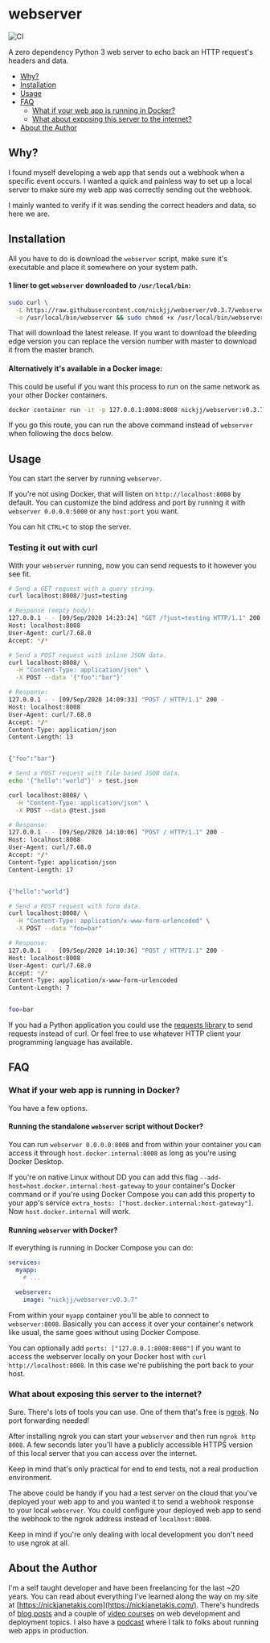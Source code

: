 # webserver

![CI](https://github.com/nickjj/webserver/actions/workflows/ci.yml/badge.svg?branch=master)

A zero dependency Python 3 web server to echo back an HTTP request's headers
and data.

- [Why?](#why)
- [Installation](#installation)
- [Usage](#usage)
- [FAQ](#faq)
  - [What if your web app is running in Docker?](#what-if-your-web-app-is-running-in-docker)
  - [What about exposing this server to the internet?](#what-about-exposing-this-server-to-the-internet)
- [About the Author](#about-the-author)

## Why?

I found myself developing a web app that sends out a webhook when a specific
event occurs. I wanted a quick and painless way to set up a local server to
make sure my web app was correctly sending out the webhook.

I mainly wanted to verify if it was sending the correct headers and data, so
here we are.

## Installation

All you have to do is download the `webserver` script, make sure it's executable
and place it somewhere on your system path.

#### 1 liner to get `webserver` downloaded to `/usr/local/bin`:

```sh
sudo curl \
  -L https://raw.githubusercontent.com/nickjj/webserver/v0.3.7/webserver \
  -o /usr/local/bin/webserver && sudo chmod +x /usr/local/bin/webserver
```

That will download the latest release. If you want to download the bleeding
edge version you can replace the version number with master to download it
from the master branch.

#### Alternatively it's available in a Docker image:

This could be useful if you want this process to run on the same network as
your other Docker containers.

```sh
docker container run -it -p 127.0.0.1:8008:8008 nickjj/webserver:v0.3.7
```

If you go this route, you can run the above command instead of `webserver` when
following the docs below.

## Usage

You can start the server by running `webserver`.

If you're not using Docker, that will listen on `http://localhost:8008` by
default. You can customize the bind address and port by running it with
`webserver 0.0.0.0:5000` or any `host:port` you want.

You can hit `CTRL+C` to stop the server.

### Testing it out with curl

With your `webserver` running, now you can send requests to it however you see
fit.

```sh
# Send a GET request with a query string.
curl localhost:8008/?just=testing

# Response (empty body):
127.0.0.1 - - [09/Sep/2020 14:23:24] "GET /?just=testing HTTP/1.1" 200 -
Host: localhost:8008
User-Agent: curl/7.68.0
Accept: */*
```

```sh
# Send a POST request with inline JSON data.
curl localhost:8008/ \
  -H "Content-Type: application/json" \
  -X POST --data '{"foo":"bar"}'

# Response:
127.0.0.1 - - [09/Sep/2020 14:09:33] "POST / HTTP/1.1" 200 -
Host: localhost:8008
User-Agent: curl/7.68.0
Accept: */*
Content-Type: application/json
Content-Length: 13


{"foo":"bar"}
```

```sh
# Send a POST request with file based JSON data.
echo '{"hello":"world"}' > test.json

curl localhost:8008/ \
  -H "Content-Type: application/json" \
  -X POST --data @test.json

# Response:
127.0.0.1 - - [09/Sep/2020 14:10:06] "POST / HTTP/1.1" 200 -
Host: localhost:8008
User-Agent: curl/7.68.0
Accept: */*
Content-Type: application/json
Content-Length: 17


{"hello":"world"}
```

```sh
# Send a POST request with form data.
curl localhost:8008/ \
  -H "Content-Type: application/x-www-form-urlencoded" \
  -X POST --data "foo=bar"

# Response:
127.0.0.1 - - [09/Sep/2020 14:10:36] "POST / HTTP/1.1" 200 -
Host: localhost:8008
User-Agent: curl/7.68.0
Accept: */*
Content-Type: application/x-www-form-urlencoded
Content-Length: 7


foo=bar
```

If you had a Python application you could use the [requests
library](https://github.com/psf/requests) to send requests instead of curl.  Or
feel free to use whatever HTTP client your programming language has available.

## FAQ

###  What if your web app is running in Docker?

You have a few options.

#### Running the standalone `webserver` script without Docker?

You can run `webserver 0.0.0.0:8008` and from within your container you can
access it through `host.docker.internal:8008` as long as you're using Docker
Desktop.

If you're on native Linux without DD you can add this flag
`--add-host=host.docker.internal:host-gateway` to your container's Docker
command or if you're using Docker Compose you can add this property to your
app's service `extra_hosts: ["host.docker.internal:host-gateway"]`. Now
`host.docker.internal` will work.

#### Running `webserver` with Docker?

If everything is running in Docker Compose you can do:

```yml
services:
  myapp:
    # ...

  webserver:
    image: "nickjj/webserver:v0.3.7"
```

From within your `myapp` container you'll be able to connect to
`webserver:8008`. Basically you can access it over your container's network
like usual, the same goes without using Docker Compose.

You can optionally add `ports: ["127.0.0.1:8008:8008"]` if you want to access
the webserver locally on your Docker host with `curl http://localhost:8008`. In
this case we're publishing the port back to your host.

### What about exposing this server to the internet?

Sure. There's lots of tools you can use. One of them that's free is
[ngrok](https://ngrok.com/). No port forwarding needed!

After installing ngrok you can start your `webserver` and then run `ngrok http
8008`. A few seconds later you'll have a publicly accessible HTTPS version of
this local server that you can access over the internet.

Keep in mind that's only practical for end to end tests, not a real production
environment.

The above could be handy if you had a test server on the cloud that you've
deployed your web app to and you wanted it to send a webhook response to your
local `webserver`. You could configure your deployed web app to send the
webhook to the ngrok address instead of `localhost:8008`.

Keep in mind if you're only dealing with local development you don't need to
use ngrok at all.

## About the Author

I'm a self taught developer and have been freelancing for the last ~20 years.
You can read about everything I've learned along the way on my site at
[https://nickjanetakis.com](https://nickjanetakis.com/). There's hundreds of
[blog posts](https://nickjanetakis.com/blog/) and a couple of [video
courses](https://nickjanetakis.com/courses/) on web development and deployment
topics. I also have a [podcast](https://runninginproduction.com) where I talk
to folks about running web apps in production.

